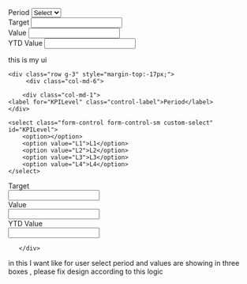 <div class="row g-3 align-items-center mt-2">
  <!-- Period Selection -->
  <div class="col-md-3 d-flex align-items-center">
    <label for="KPILevel" class="form-label me-2 mb-0" style="width: 60px;">Period</label>
    <select class="form-select form-select-sm" id="KPILevel">
      <option value="">Select</option>
      <option value="L1">L1</option>
      <option value="L2">L2</option>
      <option value="L3">L3</option>
      <option value="L4">L4</option>
    </select>
  </div>

  <!-- Target -->
  <div class="col-md-3 d-flex align-items-center">
    <label for="Target" class="form-label me-2 mb-0" style="width: 60px;">Target</label>
    <input type="text" class="form-control form-control-sm" id="Target" autocomplete="off">
  </div>

  <!-- Value -->
  <div class="col-md-3 d-flex align-items-center">
    <label for="Value" class="form-label me-2 mb-0" style="width: 50px;">Value</label>
    <input type="text" class="form-control form-control-sm" id="Value" autocomplete="off">
  </div>

  <!-- YTD Value -->
  <div class="col-md-3 d-flex align-items-center">
    <label for="YTDValue" class="form-label me-2 mb-0" style="width: 75px;">YTD Value</label>
    <input type="text" class="form-control form-control-sm" id="YTDValue" autocomplete="off">
  </div>
</div>




this is my ui 

    <div class="row g-3" style="margin-top:-17px;">
         <div class="col-md-6">

        <div class="col-md-1">
    <label for="KPILevel" class="control-label">Period</label>
    </div>

<div class="col-md-3">
   
    <select class="form-control form-control-sm custom-select" id="KPILevel">
        <option></option>
        <option value="L1">L1</option>
        <option value="L2">L2</option>
        <option value="L3">L3</option>
        <option value="L4">L4</option>
    </select>
</div>
</div>

 <div class="col-md-6">

 <div class="col-md-1">
    <label for="KPICode" class="control-label">Target</label>  
    </div>

<div class="col-md-3">
    <input  class="form-control form-control-sm" id="KPICode" autocomplete="off">
</div>
 <div class="col-md-1">
    <label for="KPICode" class="control-label">Value</label>  
    </div>

<div class="col-md-3">
    <input  class="form-control form-control-sm" id="KPICode" autocomplete="off">
</div>

 <div class="col-md-1">
    <label for="KPICode" class="control-label">YTD Value</label>  
    </div>

<div class="col-md-3">
    <input  class="form-control form-control-sm" id="KPICode" autocomplete="off">
</div>
</div>


       </div>


in this I want like for user select period and values are showing in three boxes , please fix design according to this logic 
